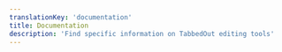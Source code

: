 ```yaml
---
translationKey: 'documentation'
title: Documentation
description: 'Find specific information on TabbedOut editing tools'
---
```

